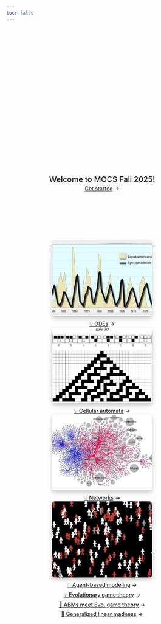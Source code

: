 ```yaml
---
toc: false
---
```


<div class="hero">
  <h1>Modeling Complex Systems</h1>
  <h2>Welcome to MOCS Fall 2025! </h2>
  <a href="https://vermont-complex-systems.github.io/MOCS-website/getting-started" target="_blank">Get started<span style="display: inline-block; margin-left: 0.25rem;">→</span></a>
</div>

<div class="gallery grid grid-cols-4" style="grid-auto-rows;">
    <a href="https://vermont-complex-systems.github.io/MOCS-website/Dynamics" target="_blank">
    <picture>
        <source srcset="./assets/lotka-volterra.webp" media="(prefers-color-scheme: dark)">
        <img src="./assets/lotka-volterra.webp">
    </picture>
    <div class="small arrow">💡 ODEs</div>
    </a>
    <a href="https://vermont-complex-systems.github.io/MOCS-website/Structure-part-1" target="_blank">
    <picture>
        <source srcset="./assets/ElementaryCARule030_700.webp" media="(prefers-color-scheme: dark)">
        <img src="./assets/ElementaryCARule030_700.webp">
    </picture>
    <div class="small arrow">💡 Cellular automata</div>
    </a>
    <a href="https://vermont-complex-systems.github.io/MOCS-website/Structure-part-2" target="_blank">
    <picture>
        <source srcset="./assets/menczer.webp" media="(prefers-color-scheme: dark)">
        <img src="./assets/menczer.webp">
    </picture>
    <div class="small arrow">💡 Networks</div>
    </a>
    <a href="https://vermont-complex-systems.github.io/MOCS-website/Dynamics-and-Structure" target="_blank">
    <picture>
        <source srcset="./assets/abms.webp" media="(prefers-color-scheme: dark)">
        <img src="./assets/abms.webp">
    </picture>
    <div class="small arrow">💡 Agent-based modeling</div>
    <div class="small arrow">💡 Evolutionary game theory</div>
    <div class="small arrow">🧠 ABMs meet Evo. game theory</div>
    <div class="small arrow">🤯 Generalized linear madness</div>
    </a>
</div>


<style>
    
    /* Gallery */

    .gallery {
        max-width: calc(1200px + 2rem);
    }

    .gallery a {
        display: flex;
        flex-direction: column;
        align-items: center;
        gap: 0.5rem;
    }

    .gallery img {
        width: 100%; /* Ensures the image takes up the full width of the container */
        height: 200px; /* Sets a fixed height for all images */
        object-fit: cover; /* Maintains aspect ratio while ensuring the image covers the entire area */
        border-radius: 8px;
        box-shadow: 0 0 0 0.75px rgba(128, 128, 128, 0.2), 0 6px 12px 0 rgba(0, 0, 0, 0.2);
        aspect-ratio: 2500 / 1900; /* Can be removed if you're using fixed dimensions */
    }

    @media (prefers-color-scheme: dark) {
        .gallery img {
            box-shadow: 0 0 0 0.75px rgba(128, 128, 128, 0.2), 0 6px 12px 0 rgba(0, 0, 0, 0.4);
            }
        }
        .gallery a:not(:hover, :focus) {
            color: var(--theme-foreground-muted);
        }

        .gallery a:hover img,
        .gallery a:focus img {
            box-shadow: 0 0 0 0.75px var(--theme-foreground-focus), 0 6px 12px 0 rgba(0, 0, 0, 0.2);
        }

        .gallery figcaption {
            font-size: 12px;
            color: inherit;
        }

        .arrow {
            font-weight: 500;
        }

        .arrow::after {
            content: "→";
            display: inline-block;
            margin-left: 0.25rem;
        }

.hero {
  display: flex;
  flex-direction: column;
  align-items: center;
  font-family: var(--sans-serif);
  margin: 4rem 0 8rem;
  text-wrap: balance;
  text-align: center;
}

.hero h1 {
  margin: 2rem 0;
  max-width: none;
  font-size: 14vw;
  font-weight: 900;
  line-height: 1;
  background: linear-gradient(30deg, var(--theme-foreground-focus), currentColor);
  -webkit-background-clip: text;
  -webkit-text-fill-color: transparent;
  background-clip: text;
}

.hero h2 {
  margin: 0;
  max-width: 34em;
  font-size: 20px;
  font-style: initial;
  font-weight: 500;
  line-height: 1.5;
  color: var(--theme-foreground-muted);
}

/* Gallery */

.gallery {
  max-width: calc(1200px + 2rem);
}

.gallery a {
  display: flex;
  flex-direction: column;
  align-items: center;
  gap: 0.5rem;
}

.gallery img {
  max-width: 100%;
  border-radius: 8px;
  box-shadow: 0 0 0 0.75px rgba(128, 128, 128, 0.2), 0 6px 12px 0 rgba(0, 0, 0, 0.2);
  aspect-ratio: 2500 / 1900;
}

@media (prefers-color-scheme: dark) {
  .gallery img {
    box-shadow: 0 0 0 0.75px rgba(128, 128, 128, 0.2), 0 6px 12px 0 rgba(0, 0, 0, 0.4);
  }
}

.gallery a:not(:hover, :focus) {
  color: var(--theme-foreground-muted);
}

.gallery a:hover img,
.gallery a:focus img {
  box-shadow: 0 0 0 0.75px var(--theme-foreground-focus), 0 6px 12px 0 rgba(0, 0, 0, 0.2);
}

.gallery figcaption {
  font-size: 12px;
  color: inherit;
}

.arrow {
  font-weight: 500;
}

.arrow::after {
  content: "→";
  display: inline-block;
  margin-left: 0.25rem;
}


@media (min-width: 640px) {
  .hero h1 {
    font-size: 90px;
  }
}

</style>